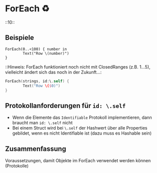 # ForEach ♻️
::10::

## Beispiele
```
ForEach(0..<100) { number in
        Text("Row \(number)")
}
```
 
::Hinweis: ForEach funktioniert noch nicht mit ClosedRanges (z.B. 1…5), vielleicht ändert sich das noch in der Zukunft…:

```swift
ForEach(strings, id:\.self) {
        Text("Row \($0)")
}
```

## Protokollanforderungen für `id: \.self `

- Wenn die Elemente das `Identifiable` Protokoll implementieren, dann braucht man `id: \.self` nicht
- Bei einem Struct wird bei `\.self` der Hashwert über alle Properties gebildet, wenn es nicht Identifiable ist (dazu muss es Hashable sein)

## Zusammenfassung
Voraussetzungen, damit Objekte im ForEach verwendet werden können (Protokolle) 